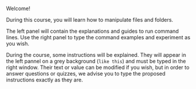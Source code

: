 Welcome!

During this course, you will learn how to manipulate files and folders.

The left panel will contain the explanations and guides to run command lines. Use the right panel to type the command examples and experiment as you wish.

During the course, some instructions will be explained. They will appear in the left pannel on a grey background (<code class="lang-bash">like this</code>) and must be typed in the right window. Their text or value can be modified if you wish, but in order to answer questions or quizzes, we advise you to type the proposed instructions exactly as they are.
